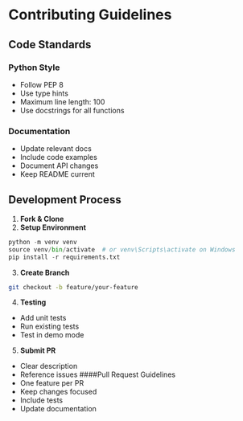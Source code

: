 # Contributing Guidelines

## Code Standards

### Python Style
- Follow PEP 8
- Use type hints
- Maximum line length: 100
- Use docstrings for all functions

### Documentation
- Update relevant docs
- Include code examples
- Document API changes
- Keep README current

## Development Process

1. **Fork & Clone**
2. **Setup Environment**
```python
python -m venv venv
source venv/bin/activate  # or venv\Scripts\activate on Windows
pip install -r requirements.txt
```
3. **Create Branch**

```bash
git checkout -b feature/your-feature
```
4. **Testing**
* Add unit tests
* Run existing tests
* Test in demo mode
5. **Submit PR**
* Clear description
* Reference issues
####Pull Request Guidelines
* One feature per PR
* Keep changes focused
* Include tests
* Update documentation
